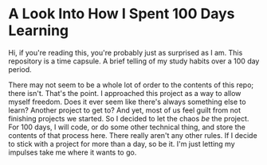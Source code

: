 A Look Into How I Spent 100 Days Learning
=========================================

Hi, if you're reading this, you're probably just as surprised as I am.
This repository is a time capsule. A brief telling of my study habits
over a 100 day period.

There may not seem to be a whole lot of order to the contents of this
repo; there isn't. That's the point. I approached this project as a
way to allow myself freedom. Does it ever seem like there's always
something else to learn? Another project to get to? And yet, most of
us feel guilt from not finishing projects we started. So I decided to
let the chaos _be_ the project. For 100 days, I will code, or do
some other technical thing, and store the contents of that process here.
There really aren't any other rules. If I decide to stick with a project
for more than a day, so be it. I'm just letting my impulses take me
where it wants to go.
